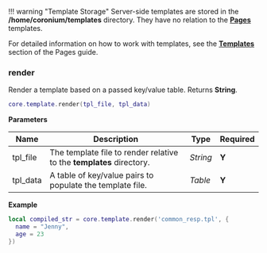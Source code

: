 !!! warning "Template Storage"
    Server-side templates are stored in the __/home/coronium/templates__ directory. They have no relation to the __[Pages](/server/modules/pages/api/)__ templates.

For detailed information on how to work with templates, see the __[Templates](/server/modules/pages/templates/)__ section of the Pages guide.


### render

Render a template based on a passed key/value table. Returns __String__.

```lua
core.template.render(tpl_file, tpl_data)
```

__Parameters__

|Name|Description|Type|Required|
|----|-----------|----|--------|
|tpl_file|The template file to render relative to the __templates__ directory.|_String_|__Y__|
|tpl_data|A table of key/value pairs to populate the template file.|_Table_|__Y__|

__Example__

```lua
local compiled_str = core.template.render('common_resp.tpl', {
  name = "Jenny",
  age = 23
})
```